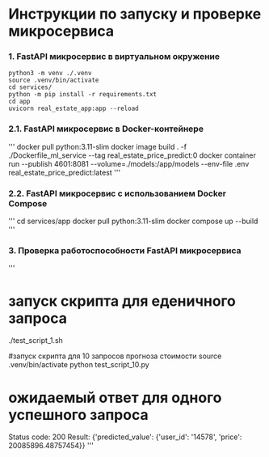 # Инструкции по запуску и проверке микросервиса

### 1. FastAPI микросервис в виртуальном окружение
```
python3 -m venv ./.venv
source .venv/bin/activate
cd services/
python -m pip install -r requirements.txt
cd app
uvicorn real_estate_app:app --reload
```

### 2.1. FastAPI микросервис в Docker-контейнере
'''
docker pull python:3.11-slim 
docker image build . -f ./Dockerfile_ml_service --tag real_estate_price_predict:0
docker container run --publish 4601:8081 --volume=./models:/app/models   --env-file .env real_estate_price_predict:latest
'''

### 2.2. FastAPI микросервис с использованием Docker Compose
'''
cd services/app
docker pull python:3.11-slim
docker compose up  --build
'''

### 3. Проверка работоспособности FastAPI микросервиса
'''
# запуск скрипта для еденичного запроса
./test_script_1.sh 

#запуск скрипта для 10 запросов прогноза стоимости
source .venv/bin/activate
python test_script_10.py

# ожидаемый ответ для одного успешного запроса
Status code:
200
Result:
{'predicted_value': {'user_id': '14578', 'price': 20085896.48757454}}
'''